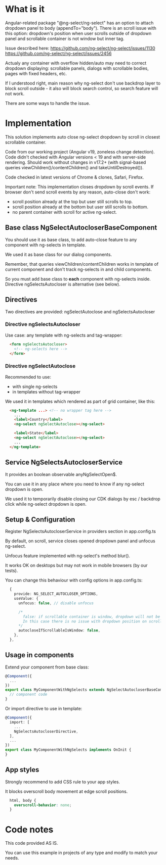 # What is it
Angular-related package "@ng-select/ng-select" has an option to attach dropdown panel to body (appendTo="body").
There is an scroll issue with this option: dropdown's position when user scrolls outside of dropdown panel and scrollable container is not window but inner tag.

Issue described here:
https://github.com/ng-select/ng-select/issues/1130
https://github.com/ng-select/ng-select/issues/2456

Actualy any container with overflow hidden/auto may need <ng-select appendTo="body"> to correct dropdown displaying: scrollable panels, dialogs with scrollable bodies, pages with fixed headers, etc.

If I understood right, main reason why ng-select don't use backdrop layer to block scroll outside - it also will block search control, so search feature will not work.

There are some ways to handle the issue.


# Implementation

This solution implements auto close ng-select dropdown by scroll in closest scrollable container.

Code from our working project (Angular v19, zoneless change detection).
Code didn't checked with Angular versions < 19 and with server-side rendering.
Should work without changes in v17.2+ (with signal-based queries viewChildren()/contentChildren() and takeUntilDestroyed()).

Code checked in latest versions of Chrome & clones, Safari, Firefox.

Important note:
This implementation closes dropdown by scroll events.
If browser don't send scroll events by any reason, auto-close don't work:
  - scroll position already at the top but user still scrolls to top.
  - scroll position already at the bottom but user still scrolls to bottom.
  - no parent container with scroll for active ng-select.


## Base class NgSelectAutocloserBaseComponent

You should use it as base class, to add auto-close feature to any component with ng-selects in template.

We used it as base class for our dialog components.

Remember, that queries viewChildren/contentChildren works in template of current component and don't track ng-selects in <ng-template> and child components.

So you must add base class to **each** component with ng-selects inside.
Directive ngSelectsAutocloser is alternative (see below).


## Directives

Two directives are provided: ngSelectAutoclose and ngSelectsAutocloser


### Directive ngSelectsAutocloser

Use case: any template with ng-selects and tag-wrapper:
``` html
  <form ngSelectsAutocloser>
    <!-- ng-selects here -->
  </form>
```


### Directive ngSelectAutoclose

Recommended to use:
  - with single ng-selects
  - in templates without tag-wrapper

We used it in templates which rendered as part of grid container, like this:
``` html
  <ng-template ...> <!-- no wrapper tag here -->
    ...
    <label>Country</label>
    <ng-select ngSelectAutoclose></ng-select>

    <label>State</label>
    <ng-select ngSelectAutoclose></ng-select>
    ...
  </ng-template>
```


## Service NgSelectsAutocloserService

It provides an boolean observable anyNgSelectOpen$.

You can use it in any place where you need to know if any ng-select dropdown is open.

We used it to temporarily disable closing our CDK dialogs by esc / backdrop click while ng-select dropdown is open.


## Setup & Configuration
Register NgSelectsAutocloserService in providers section in app.config.ts

By default, on scroll, service closes opened dropdown panel and unfocus ng-select.


Unfocus feature implemented with ng-select's method blur().

It works OK on desktops but may not work in mobile browsers (by our tests).

You can change this behaviour with config options in app.config.ts:
``` typescript
  {
    provide: NG_SELECT_AUTOCLOSER_OPTIONS,
    useValue: {
      unfocus: false, // disable unfocus

      /*
        false: if scrollable container is window, dropdown will not be closed.
        In this case there is no issue with dropdown position on scroll.
      */
      autocloseIfScrollableIsWindow: false,
    },
  },
```

## Usage in components
Extend your component from base class:
``` typescript
@Component({
  ...
})
export class MyComponentWithNgSelects extends NgSelectAutocloserBaseComponent implements OnInit {
  // component code
}
```

Or import directive to use in template:
``` typescript
@Component({
  import: [
    ...
    NgSelectsAutocloserDirective,
  ],
  ...
})
export class MyComponentWithNgSelects implements OnInit {
}
```


## App styles

Strongly recommend to add CSS rule to your app styles.

It blocks overscroll body movement at edge scroll positions.
``` css
  html, body {
    overscroll-behavior: none;
  }
```


# Code notes

This code provided AS IS.

You can use this example in projects of any type and modify to match your needs.
